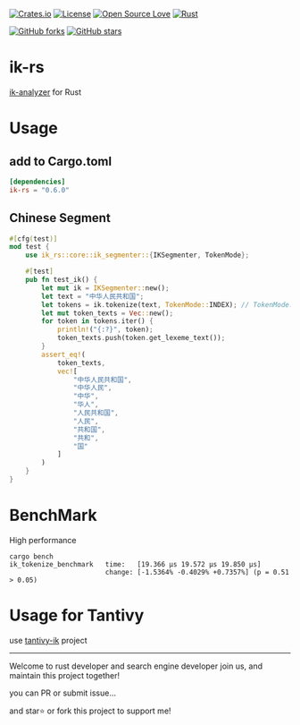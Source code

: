 <!-- Badges section here. -->
[![Crates.io](https://img.shields.io/badge/crates.io-0.6.1-green)](https://crates.io/crates/ik-rs)
[![License](https://img.shields.io/badge/license-LGPL--2.1-blue)](./LICENSE)
[![Open Source Love](https://badges.frapsoft.com/os/v1/open-source.svg?v=103)](https://github.com/blueshen/ik-rs/releases)
[![Rust](https://github.com/blueshen/ik-rs/actions/workflows/rust.yml/badge.svg?branch=main)](https://github.com/blueshen/ik-rs/actions/workflows/rust.yml)

[![GitHub forks](https://img.shields.io/github/forks/blueshen/ik-rs.svg?style=social&label=Fork)](https://github.com/blueshen/ik-rs/network/members)
[![GitHub stars](https://img.shields.io/github/stars/blueshen/ik-rs.svg?style=social&label=Star)](https://github.com/blueshen/ik-rs/stargazers)
<!-- /Badges section end. -->

# ik-rs

[ik-analyzer](https://github.com/blueshen/ik-analyzer) for Rust



# Usage
## add to Cargo.toml
```toml
[dependencies]
ik-rs = "0.6.0"
```

## Chinese Segment
```rust
#[cfg(test)]
mod test {
    use ik_rs::core::ik_segmenter::{IKSegmenter, TokenMode};

    #[test]
    pub fn test_ik() {
        let mut ik = IKSegmenter::new();
        let text = "中华人民共和国";
        let tokens = ik.tokenize(text, TokenMode::INDEX); // TokenMode::SEARCH
        let mut token_texts = Vec::new();
        for token in tokens.iter() {
            println!("{:?}", token);
            token_texts.push(token.get_lexeme_text());
        }
        assert_eq!(
            token_texts,
            vec![
                "中华人民共和国",
                "中华人民",
                "中华",
                "华人",
                "人民共和国",
                "人民",
                "共和国",
                "共和",
                "国"
            ]
        )
    }
}

```
# BenchMark

High performance
```shell
cargo bench
ik_tokenize_benchmark   time:   [19.366 µs 19.572 µs 19.850 µs]
                        change: [-1.5364% -0.4029% +0.7357%] (p = 0.51 > 0.05)

```
# Usage for Tantivy

use [tantivy-ik](https://github.com/blueshen/tantivy-ik) project


---
Welcome to rust developer and search engine developer join us, and maintain this project together!

you can PR or submit issue...

and star⭐️ or fork this project to support me!